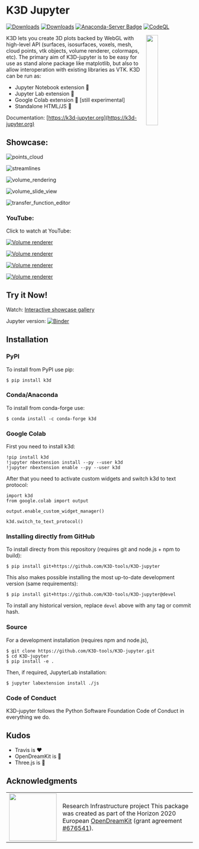 # K3D Jupyter

[![Downloads](https://static.pepy.tech/badge/k3d)](https://pepy.tech/project/k3d)
[![Downloads](https://static.pepy.tech/badge/k3d/month)](https://pepy.tech/project/k3d)
[![Anaconda-Server Badge](https://anaconda.org/conda-forge/k3d/badges/downloads.svg)](https://anaconda.org/conda-forge/k3d)
[![CodeQL](https://github.com/K3D-tools/K3D-jupyter/workflows/CodeQL/badge.svg)](https://github.com/K3D-tools/K3D-jupyter/actions)

<div>

<img src="https://k3d-jupyter.org/_static/logo.png" width="25%" align="right">

K3D lets you create 3D plots backed by WebGL with high-level API (surfaces, isosurfaces, voxels,
mesh, cloud points, vtk objects, volume renderer, colormaps, etc). The primary aim of K3D-jupyter is
to be easy for use as stand alone package like matplotlib, but also to allow interoperation with
existing libraries as VTK. K3D can be run as:

- Jupyter Notebook extension 🚀
- Jupyter Lab extension 🎉
- Google Colab extension 🧪 [still experimental]
- Standalone HTML/JS 📑

Documentation: [https://k3d-jupyter.org](https://k3d-jupyter.org)
</div>


## Showcase:

![points_cloud](imgs/points_cloud.gif)

![streamlines](imgs/streamlines.gif)

![volume_rendering](imgs/vr.gif)

![volume_slide_view](imgs/volume_slide.gif)

![transfer_function_editor](imgs/tf_edit.gif)

### YouTube:

Click to watch at YouTube:

[![Volume renderer](https://i3.ytimg.com/vi/zCeQ_ZXy_Ps/maxresdefault.jpg)](https://www.youtube.com/watch?v=zCeQ_ZXy_Ps)

[![Volume renderer](https://i3.ytimg.com/vi/9evYSq3ieVs/maxresdefault.jpg)](https://www.youtube.com/watch?v=9evYSq3ieVs)

[![Volume renderer](https://i3.ytimg.com/vi/DbCiauTuJrU/maxresdefault.jpg)](https://www.youtube.com/watch?v=DbCiauTuJrU)

[![Volume renderer](https://i3.ytimg.com/vi/wIbBpUlB5vc/maxresdefault.jpg)](https://www.youtube.com/watch?v=wIbBpUlB5vc)

## Try it Now!

Watch: [Interactive showcase gallery](https://k3d-jupyter.org/gallery/index.html)

Jupyter
version: [![Binder](https://mybinder.org/badge.svg)](https://mybinder.org/v2/gh/K3D-tools/K3D-jupyter/main?filepath=index.ipynb)

## Installation

### PyPI

To install from PyPI use pip:

    $ pip install k3d

### Conda/Anaconda

To install from conda-forge use:

    $ conda install -c conda-forge k3d

### Google Colab

First you need to install k3d:

    !pip install k3d
    !jupyter nbextension install --py --user k3d
    !jupyter nbextension enable --py --user k3d

After that you need to activate custom widgets and switch k3d to text protocol:

    import k3d
    from google.colab import output
    
    output.enable_custom_widget_manager()
    
    k3d.switch_to_text_protocol()

### Installing directly from GitHub

To install directy from this repository (requires git and node.js + npm to build):

    $ pip install git+https://github.com/K3D-tools/K3D-jupyter

This also makes possible installing the most up-to-date development version (same requirements):

    $ pip install git+https://github.com/K3D-tools/K3D-jupyter@devel

To install any historical version, replace `devel` above with any tag or commit hash.

### Source

For a development installation (requires npm and node.js),

    $ git clone https://github.com/K3D-tools/K3D-jupyter.git
    $ cd K3D-jupyter
    $ pip install -e .

Then, if required, JupyterLab installation:

    $ jupyter labextension install ./js

### Code of Conduct

K3D-jupyter follows the Python Software Foundation Code of Conduct in everything we do.

## Kudos

- Travis is ❤️
- OpenDreamKit is 🚀
- Three.js is 🥇

## Acknowledgments

<table class="none">
<tr>
<td>
<img src="http://opendreamkit.org/public/logos/Flag_of_Europe.svg" width="128">
</td>
<td>
Research Infrastructure project
This package was created as part of the Horizon 2020 European
<a href="https://opendreamkit.org/">OpenDreamKit</a>
(grant agreement <a href="https://opendreamkit.org/">#676541</a>).
</td>
</tr>
</table>

